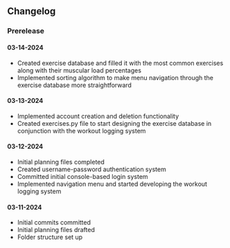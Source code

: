 ## Changelog

### Prerelease

#### 03-14-2024

- Created exercise database and filled it with the most common exercises along with their muscular load percentages
- Implemented sorting algorithm to make menu navigation through the exercise database more straightforward

#### 03-13-2024

- Implemented account creation and deletion functionality
- Created exercises.py file to start designing the exercise database in conjunction with the workout logging system

#### 03-12-2024

- Initial planning files completed
- Created username-password authentication system
- Committed initial console-based login system
- Implemented navigation menu and started developing the workout logging system

#### 03-11-2024

- Initial commits committed
- Initial planning files drafted
- Folder structure set up
